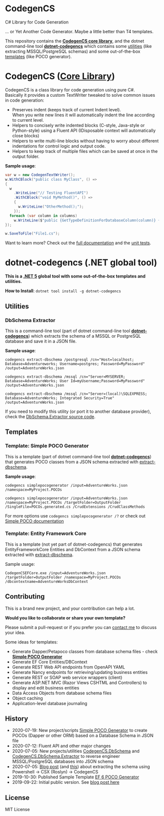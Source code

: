 # CodegenCS
C# Library for Code Generation

... or Yet Another Code Generator. Maybe a little better than T4 templates.

This repository contains the [**CodegenCS core library**](#CodegenCS-Core), and the dotnet command-line tool [**dotnet-codegencs**](#dotnet-codegencs) which contains some [utilities](#dotnet-codegencs-utilities) (like extracting MSSQL/PostgreSQL schemas) and some out-of-the-box [templates](#dotnet-codegencs-templates) (like POCO generator).
 

# <a name="CodegenCS-Core"></a> CodegenCS ([Core Library](https://github.com/Drizin/CodegenCS/tree/master/src/CodegenCS))

CodegenCS is a class library for code generation using pure C#.  
Basically it provides a custom TextWriter tweaked to solve common issues in code generation:
- Preserves indent (keeps track of current Indent level).  
  When you write new lines it will automatically indent the line according to current level. 
- Helpers to concisely write indented blocks (C-style, Java-style or Python-style) using a Fluent API
  (IDisposable context will automatically close blocks)
- Helpers to write multi-line blocks without having to worry about different indentations for control logic and output code.
- Helpers to keep track of multiple files which can be saved at once in the output folder.

**Sample usage**:

```cs
var w = new CodegenTextWriter();
w.WithCBlock("public class MyClass", () =>
{
  w
    .WriteLine("// Testing FluentAPI")
    .WithCBlock("void MyMethod()", () =>
    {
      w.WriteLine("OtherMethod();");
    });
  foreach (var column in columns)
    w.WriteLine($"public {GetTypeDefinitionForDatabaseColumn(column)} {propertyName} {{ get; set; }}");
});

w.SaveToFile("File1.cs"); 
```

Want to learn more? Check out the [full documentation](https://github.com/Drizin/CodegenCS/tree/master/src/CodegenCS) and the [unit tests](https://github.com/Drizin/CodegenCS/tree/master/src/CodegenCS.Tests/CoreTests).

# <a name="dotnet-codegencs"></a> dotnet-codegencs (.NET global tool)

**This is a [.NET 5](https://dotnet.microsoft.com/download/dotnet/5.0) global tool with some out-of-the-box templates and utilities.**

**How to Install**: ```dotnet tool install -g dotnet-codegencs```

## <a name="dotnet-codegencs-utilities"></a> Utilities

### <a name="dotnet-codegencs-extract-dbschema"> DbSchema Extractor

This is a command-line tool (part of dotnet command-line tool [**dotnet-codegencs**](#dotnet-codegencs)) which extracts the schema of a MSSQL or PostgreSQL database and save it in a JSON file.  

**Sample usage**:

```codegencs extract-dbschema /postgresql /cn="Host=localhost; Database=Adventureworks; Username=postgres; Password=MyPassword" /output=AdventureWorks.json```

```codegencs extract-dbschema /mssql /cn="Server=MYSERVER; Database=AdventureWorks; User Id=myUsername;Password=MyPassword" /output=AdventureWorks.json```

```codegencs extract-dbschema /mssql /cn="Server=(local)\SQLEXPRESS; Database=AdventureWorks; Integrated Security=True" /output=AdventureWorks.json```

If you need to modify this utility (or port it to another database provider), check the [DbSchema.Extractor source code](https://github.com/Drizin/CodegenCS/tree/master/src/CodegenCS.DbSchema.Extractor).

## <a name="dotnet-codegencs-templates"></a> Templates

### <a name="dotnet-codegencs-simplepocogenerator"> Template: Simple POCO Generator

This is a template (part of dotnet command-line tool [**dotnet-codegencs**](#dotnet-codegencs)) that generates POCO classes from a JSON schema extracted with [extract-dbschema](#dotnet-codegencs-extract-dbschema).

**Sample usage**:

```codegencs simplepocogenerator /input=AdventureWorks.json /namespace=MyProject.POCOs```

```codegencs simplepocogenerator /input=AdventureWorks.json /namespace=MyProject.POCOs /targetFolder=OutputFolder /SingleFile=POCOs.generated.cs /CrudExtensions /CrudClassMethods```

For more options use ```codegencs simplepocogenerator /?``` or check out [Simple POCO documentation](https://github.com/Drizin/CodegenCS/tree/master/src/CodegenCS.DbSchema.Templates/SimplePOCOGenerator/)


### Template: Entity Framework Core

This is a template (not yet part of dotnet-codegencs) that generates EntityFrameworkCore Entities and DbContext from a JSON schema extracted with [extract-dbschema](#dotnet-codegencs-extract-dbschema).

Sample usage:

```CodegenCSEFCore.exe /input=AdventureWorks.json /targetFolder=OutputFolder /namespace=MyProject.POCOs /dbcontextname=AdventureWorksDbContext```




## Contributing

This is a brand new project, and your contribution can help a lot.  

**Would you like to collaborate or share your own template?**  

Please submit a pull-request or if you prefer you can [contact me](https://rdrizin.com/pages/Contact/) to discuss your idea.


Some ideas for templates:
- Generate Dapper/Petapoco classes from database schema files - check [**Simple POCO Generator**](#dotnet-codegencs-simplepocogenerator)
- Generate EF Core Entities/DBContext
- Generate REST Web API endpoints from OpenAPI YAML
- Generate Nancy endpoints for retrieving/updating business entities
- Generate REST or SOAP web service wrappers (client)
- Generate ASP.NET MVC (Razor Views CSHTML and Controllers) to display and edit business entities
- Data Access Objects from database schema files
- Object caching
- Application-level database journaling


## History
- 2020-07-19: New project/scripts [Simple POCO Generator](https://github.com/Drizin/CodegenCS/tree/master/src/CodegenCS.DbSchema.Templates/SimplePOCOGenerator/) to create POCOs (Dapper or other ORM) based on a Database Schema in JSON file
- 2020-07-12: Fluent API and other major changes
- 2020-07-05: New projects/utilities [CodegenCS.DbSchema](https://github.com/Drizin/CodegenCS/tree/master/src/CodegenCS.DbSchema) and [CodegenCS.DbSchema.Extractor](https://github.com/Drizin/CodegenCS/tree/master/src/CodegenCS.DbSchema.Extractor) to reverse engineer MSSQL/PostgreSQL databases into JSON schema
- 2020-07-05: [Blog post](https://rdrizin.com/code-generation-in-c-csx-extracting-sql-server-schema/) (and [this](https://rdrizin.com/code-generation-csx-scripts-part1/)) about extracting the schema using Powershell -> CSX (Roslyn) -> CodegenCS
- 2019-10-30: Published Sample Template [EF 6 POCO Generator](https://github.com/Drizin/CodegenCS/tree/master/src/Templates/EF6-POCO-Generator)
- 2019-09-22: Initial public version. See [blog post here](http://rdrizin.com/yet-another-code-generator/)



## License
MIT License
